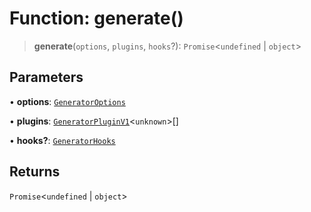 # Function: generate()

> **generate**(`options`, `plugins`, `hooks`?): `Promise`\<`undefined` \| `object`\>

## Parameters

• **options**: [`GeneratorOptions`](../interfaces/GeneratorOptions.md)

• **plugins**: [`GeneratorPluginV1`](../interfaces/GeneratorPluginV1.md)\<`unknown`\>[]

• **hooks?**: [`GeneratorHooks`](../interfaces/GeneratorHooks.md)

## Returns

`Promise`\<`undefined` \| `object`\>
